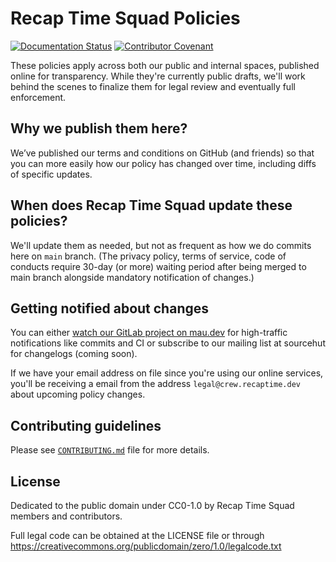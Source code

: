 # Recap Time Squad Policies

[![Documentation Status](https://readthedocs.org/projects/recaptimedev-legal-policies/badge/?version=latest&style=flat-square)](https://policies.recaptime.dev/?badge=latest&ref=repo-readme)
[![Contributor Covenant](https://img.shields.io/badge/Contributor%20Covenant-2.1-4baaaa.svg?style=flat-square)](./docs/code-of-conduct/index.md)

These policies apply across both our public and internal spaces, published online
for transparency. While they're currently public drafts, we'll work behind the scenes
to finalize them for legal review and eventually full enforcement.

## Why we publish them here?

We’ve published our terms and conditions on GitHub (and friends) so that you can more easily how our policy has
changed over time, including diffs of specific updates.

## When does Recap Time Squad update these policies?

We'll update them as needed, but not as frequent as how we do commits here on `main` branch.
(The privacy policy, terms of service, code of conducts require 30-day (or more) waiting period after
being merged to main branch alongside mandatory notification of changes.)

## Getting notified about changes

You can either [watch our GitLab project on mau.dev][notifications-project-lab] for high-traffic
notifications like commits and CI or subscribe to our mailing list at sourcehut for changelogs
(coming soon).

[notifications-project-lab]: https://docs.gitlab.com/ee/user/profile/notifications.html#notification-levels

If we have your email address on file since you're using our online services, you'll be receiving a email
from the address `legal@crew.recaptime.dev` about upcoming policy changes.

## Contributing guidelines

Please see [`CONTRIBUTING.md`](./CONTRIBUTING.md) file for more details.

## License

Dedicated to the public domain under CC0-1.0 by Recap Time Squad members and contributors.

Full legal code can be obtained at the LICENSE file or through
<https://creativecommons.org/publicdomain/zero/1.0/legalcode.txt>

